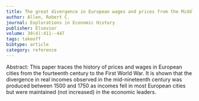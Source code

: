 ```yaml
---
title: The great divergence in European wages and prices from the Middle Ages to the First World War
author: Allen, Robert C.
journal: Explorations in Economic History
publisher: Elsevier
volume: 38(4):411--447
tags: takeoff
bibtype: article
category: reference
---
```

Abstract: This paper traces the history of prices and wages in European cities from the fourteenth century to the First World War. It is shown that the divergence in real incomes observed in the mid-nineteenth century was produced between 1500 and 1750 as incomes fell in most European cities but were maintained (not increased) in the economic leaders.
